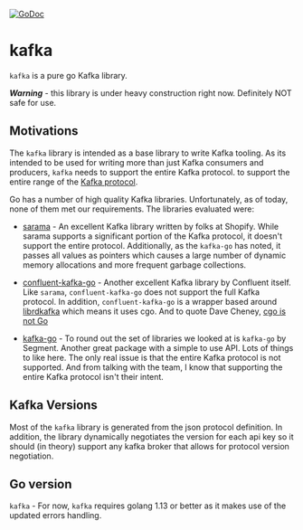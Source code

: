 [![GoDoc](https://godoc.org/github.com/savaki/kafka?status.svg)](https://godoc.org/github.com/savaki/kafka)

# kafka

`kafka` is a pure go Kafka library.

***Warning*** - this library is under heavy construction right now.  Definitely NOT safe for use.

## Motivations

The `kafka` library is intended as a base library to write Kafka tooling.  As its intended
to be used for writing more than just Kafka consumers and producers, `kafka` needs to 
support the entire Kafka protocol. 
to support the entire range of the [Kafka protocol](https://kafka.apache.org/protocol).   

Go has a number of high quality Kafka libraries.  Unfortunately, as of today, none of them 
met our requirements.  The libraries evaluated were:

* [sarama](https://shopify.github.io/sarama/) - An excellent Kafka library written by folks
at Shopify.  While sarama supports a significant portion of the Kafka protocol, it doesn't
support the entire protocol.  Additionally, as the `kafka-go` has noted, it passes all values
as pointers which causes a large number of dynamic memory allocations and more frequent
garbage collections.   

* [confluent-kafka-go](https://github.com/confluentinc/confluent-kafka-go) - Another excellent
Kafka library by Confluent itself.  Like `sarama`, `confluent-kafka-go` does not support the
full Kafka protocol.  In addition, `confluent-kafka-go` is a wrapper based around 
[librdkafka](https://github.com/edenhill/librdkafka) which means it uses cgo.  And to quote
Dave Cheney, [cgo is not Go](https://dave.cheney.net/2016/01/18/cgo-is-not-go)

* [kafka-go](https://github.com/segmentio/kafka-go) - To round out the set of libraries we
looked at is `kafka-go` by Segment.  Another great package with a simple to use API.  Lots of
things to like here.  The only real issue is that the entire Kafka protocol is not supported.
And from talking with the team, I know that supporting the entire Kafka protocol isn't their
intent.

## Kafka Versions

Most of the `kafka` library is generated from the json protocol definition.  In addition, 
the library dynamically negotiates the version for each api key so it should (in theory)
support any kafka broker that allows for protocol version negotiation.

## Go version

`kafka` - For now, `kafka` requires golang 1.13 or better as it makes use of the updated
errors handling.  
